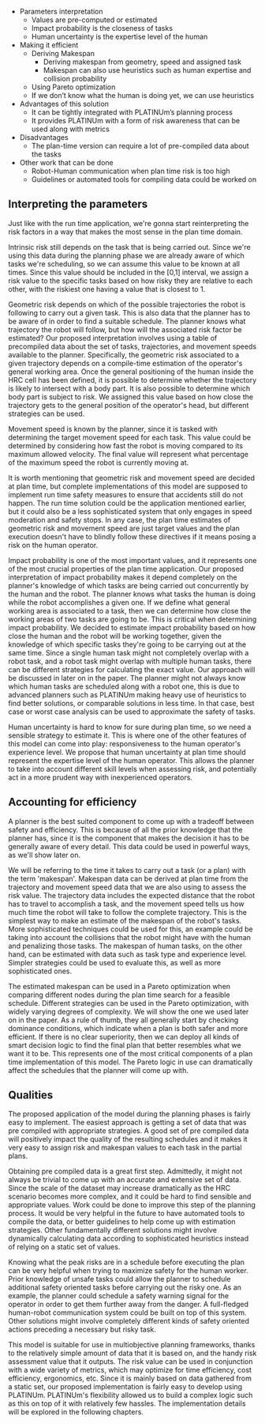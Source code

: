 - Parameters interpretation
    - Values are pre-computed or estimated
    - Impact probability is the closeness of tasks
    - Human uncertainty is the expertise level of the human
- Making it efficient
    - Deriving Makespan
        - Deriving makespan from geometry, speed and assigned task
        - Makespan can also use heuristics such as human expertise and collision probability
    - Using Pareto optimization
    - If we don’t know what the human is doing yet, we can use heuristics
- Advantages of this solution
    - It can be tightly integrated with PLATINUm’s planning process
    - It provides PLATINUm with a form of risk awareness that can be used along with metrics
- Disadvantages
    - The plan-time version can require a lot of pre-compiled data about the tasks
- Other work that can be done
    - Robot-Human communication when plan time risk is too high
    - Guidelines or automated tools for compiling data could be worked on

## Interpreting the parameters
Just like with the run time application, we're gonna start reinterpreting the risk factors in a way that makes the most sense in the plan time domain.

Intrinsic risk still depends on the task that is being carried out. Since we're using this data during the planning phase we are already aware of which tasks we're scheduling, so we can assume this value to be known at all times. Since this value should be included in the \[0,1] interval, we assign a risk value to the specific tasks based on how risky they are relative to each other, with the riskiest one having a value that is closest to 1.

Geometric risk depends on which of the possible trajectories the robot is following to carry out a given task. This is also data that the planner has to be aware of in order to find a suitable schedule. The planner knows what trajectory the robot will follow, but how will the associated risk factor be estimated? Our proposed interpretation involves using a table of precompiled data about the set of tasks, trajectories, and movement speeds available to the planner.
Specifically, the geometric risk associated to a given trajectory depends on a compile-time estimation of the operator's general working area. Once the general positioning of the human inside the HRC cell has been defined, it is possible to determine whether the trajectory is likely to intersect with a body part. It is also possible to determine which body part is subject to risk. We assigned this value based on how close the trajectory gets to the general position of the operator's head, but different strategies can be used.

Movement speed is known by the planner, since it is tasked with determining the target movement speed for each task. This value could be determined by considering how fast the robot is moving compared to its maximum allowed velocity. The final value will represent what percentage of the maximum speed the robot is currently moving at.

It is worth mentioning that geometric risk and movement speed are decided at plan time, but complete implementations of this model are supposed to implement run time safety measures to ensure that accidents still do not happen. The run time solution could be the application mentioned earlier, but it could also be a less sophisticated system that only engages in speed moderation and safety stops. In any case, the plan time estimates of geometric risk and movement speed are just target values and the plan execution doesn't have to blindly follow these directives if it means posing a risk on the human operator.

Impact probability is one of the most important values, and it represents one of the most crucial properties of the plan time application. Our proposed interpretation of impact probability makes it depend completely on the planner's knowledge of which tasks are being carried out concurrently by the human and the robot. The planner knows what tasks the human is doing while the robot accomplishes a given one. If we define what general working area is associated to a task, then we can determine how close the working areas of two tasks are going to be. This is critical when determining impact probability. We decided to estimate impact probability based on how close the human and the robot will be working together, given the knowledge of which specific tasks they're going to be carrying out at the same time. Since a single human task might not completely overlap with a robot task, and a robot task might overlap with multiple human tasks, there can be different strategies for calculating the exact value. Our approach will be discussed in later on in the paper. The planner might not always know which human tasks are scheduled along with a robot one, this is due to advanced planners such as PLATINUm making heavy use of heuristics to find better solutions, or comparable solutions in less time. In that case, best case or worst case analysis can be used to approximate the safety of tasks.

Human uncertainty is hard to know for sure during plan time, so we need a sensible strategy to estimate it. This is where one of the other features of this model can come into play: responsiveness to the human operator's experience level. We propose that human uncertainty at plan time should represent the expertise level of the human operator. This allows the planner to take into account different skill levels when assessing risk, and potentially act in a more prudent way with inexperienced operators.

## Accounting for efficiency
A planner is the best suited component to come up with a tradeoff between safety and efficiency. This is because of all the prior knowledge that the planner has, since it is the component that makes the decision it has to be generally aware of every detail. This data could be used in powerful ways, as we'll show later on.

We will be referring to the time it takes to carry out a task (or a plan) with the term 'makespan'.
Makespan data can be derived at plan time from the trajectory and movement speed data that we are also using to assess the risk value. The trajectory data includes the expected distance that the robot has to travel to accomplish a task, and the movement speed tells us how much time the robot will take to follow the complete trajectory. This is the simplest way to make an estimate of the makespan of the robot's tasks. More sophisticated techniques could be used for this, an example could be taking into account the collisions that the robot might have with the human and penalizing those tasks. 
The makespan of human tasks, on the other hand, can be estimated with data such as task type and experience level. Simpler strategies could be used to evaluate this, as well as more sophisticated ones.

The estimated makespan can be used in a Pareto optimization when comparing different nodes during the plan time search for a feasible schedule. Different strategies can be used in the Pareto optimization, with widely varying degrees of complexity. We will show the one we used later on in the paper. As a rule of thumb, they all generally start by checking dominance conditions, which indicate when a plan is both safer and more efficient. If there is no clear superiority, then we can deploy all kinds of smart decision logic to find the final plan that better resembles what we want it to be. This represents one of the most critical components of a plan time implementation of this model. The Pareto logic in use can dramatically affect the schedules that the planner will come up with.

## Qualities
The proposed application of the model during the planning phases is fairly easy to implement. The easiest approach is getting a set of data that was pre compiled with appropriate strategies. A good set of pre compiled data will positively impact the quality of the resulting schedules and it makes it very easy to assign risk and makespan values to each task in the partial plans.

Obtaining pre compiled data is a great first step. Admittedly, it might not always be trivial to come up with an accurate and extensive set of data. Since the scale of the dataset may increase dramatically as the HRC scenario becomes more complex, and it could be hard to find sensible and appropriate values. 
Work could be done to improve this step of the planning process. It would be very helpful in the future to have automated tools to compile the data, or better guidelines to help come up with estimation strategies. Other fundamentally different solutions might involve dynamically calculating data according to sophisticated heuristics instead of relying on a static set of values.

Knowing what the peak risks are in a schedule before executing the plan can be very helpful when trying to maximize safety for the human worker. Prior knowledge of unsafe tasks could allow the planner to schedule additional safety oriented tasks before carrying out the risky one. As an example, the planner could schedule a safety warning signal for the operator in order to get them further away from the danger. A full-fledged human-robot communication system could be built on top of this system.
Other solutions might involve completely different kinds of safety oriented actions preceding a necessary but risky task.

This model is suitable for use in multiobjective planning frameworks, thanks to the relatively simple amount of data that it is based on, and the handy risk assessment value that it outputs. The risk value can be used in conjunction with a wide variety of metrics, which may optimize for time efficiency, cost efficiency, ergonomics, etc.
Since it is mainly based on data gathered from a static set, our proposed implementation is fairly easy to develop using PLATINUm. PLATINUm's flexibility allowed us to build a complex logic such as this on top of it with relatively few hassles. The implementation details will be explored in the following chapters.

